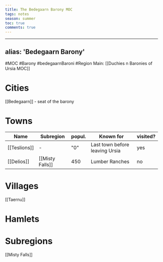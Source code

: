 ---title: The Bedegaarn Barony MOCtags: notesseason: summertoc: truecomments: true---
---
alias: 'Bedegaarn Barony'
---

#MOC #Barony #bedegaarnBaroni #Region 
Main: [[Duchies n Baronies of Ursia MOC]]

# Cities
[[Bedegaarn]] - seat of the barony

# Towns
Name|Subregion|popul.|Known for| visited?
---|---|---|---|---|
[[Teslions]] | - | "0" | Last town before leaving Ursia| yes
[[Delios]] | [[Misty Falls]] | 450 | Lumber Ranches|no
# Villages
[[Taernu]]
# Hamlets
# Subregions
[[Misty Falls]]
